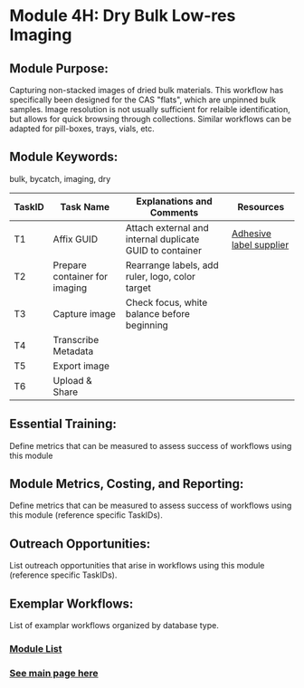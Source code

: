 # Module 4H: Dry Bulk Low-res Imaging 

## Module Purpose: 
Capturing non-stacked images of dried bulk materials. This workflow has specifically been designed for the CAS "flats", which are unpinned bulk samples. Image resolution is not usually sufficient for relaible identification, but allows for quick browsing through collections. Similar workflows can be adapted for pill-boxes, trays, vials, etc.
## Module Keywords: 
bulk, bycatch, imaging, dry

| TaskID | Task Name | Explanations and Comments | Resources |
|--------|-----------|---------------------------|-----------|
|T1| Affix GUID|Attach external and internal duplicate GUID to container| [Adhesive label supplier](https://barcode-labels.com/)|
|T2|Prepare container for imaging|Rearrange labels, add ruler, logo, color target||
|T3|Capture image|Check focus, white balance before beginning||
|T4|Transcribe Metadata|||
|T5|Export image|||
|T6|Upload & Share|||



## Essential Training: 
Define metrics that can be measured to assess success of workflows using this module

## Module Metrics, Costing, and Reporting: 
Define metrics that can be measured to assess success of workflows using this module (reference specific TaskIDs).

## Outreach Opportunities: 
List outreach opportunities that arise in workflows using this module (reference specific TaskIDs).

## Exemplar Workflows: 
List of examplar workflows organized by database type.

### [Module List](https://entcollnet.github.io/BugFlow/modules/)
### [See main page here](https://entcollnet.github.io/BugFlow/)
